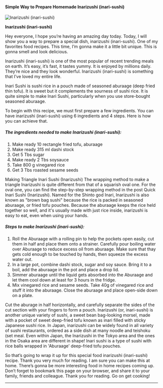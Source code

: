             

#### Simple Way to Prepare Homemade Inarizushi (inari-sushi)

![Inarizushi (inari-sushi)](https://img-global.cpcdn.com/recipes/4c4abcb258bb1ae6/751x532cq70/inarizushi-inari-sushi-recipe-main-photo.jpg)

**Inarizushi (inari-sushi)**

Hey everyone, I hope you’re having an amazing day today. Today, I will show you a way to prepare a special dish, inarizushi (inari-sushi). One of my favorites food recipes. This time, I’m gonna make it a little bit unique. This is gonna smell and look delicious.

Inarizushi (inari-sushi) is one of the most popular of recent trending meals on earth. It’s easy, it’s fast, it tastes yummy. It is enjoyed by millions daily. They’re nice and they look wonderful. Inarizushi (inari-sushi) is something that I’ve loved my entire life.

Inari Sushi is sushi rice in a pouch made of seasoned aburaage (deep fried thin tofu). It is sweet but it complements the sourness of sushi rice. It is quite simple to make Inari Sushi, particularly when you use store-bought seasoned aburaage.

To begin with this recipe, we must first prepare a few ingredients. You can have inarizushi (inari-sushi) using 6 ingredients and 4 steps. Here is how you can achieve that.

##### The ingredients needed to make Inarizushi (inari-sushi):

1.  Make ready 10 rectangle fried tofu, aburaage
2.  Make ready 315 ml dashi stock
3.  Get 5 Tbs sugar
4.  Make ready 2 Tbs soysauce
5.  Take 800 g vinegared rice
6.  Get 3 Tbs roasted sesame seeds

Making Triangle Inari Sushi (Inarizushi) The wrapping method to make a triangle Inarizushi is quite different from that of a squarish oval one. For the oval one, you can find the step-by-step wrapping method in the post Quick Inari Sushi (Inarizushi). Named for the Shinto god Inari, Inarizushi is also known as "brown bag sushi" because the rice is packed in seasoned aburaage, or fried tofu pouches. Because the aburaage keeps the rice held together so well, and it's usually made with just rice inside, inarizushi is easy to eat, even when using your hands.

##### Steps to make Inarizushi (inari-sushi):

1.  Roll the Aburaage with a rolling pin to help the pockets open easily, cut them in half and place them onto a strainer. Carefully pour boiling water over Aburaage to reduce excess oil from aburaage. Make sure that thay gets cold enough to be touched by hands, then squeeze the excess water out.
2.  In a large pot, combine dashi stock, sugar and soy sauce. Bring it to a boil, add the aburaage in the pot and place a drop lid.
3.  Simmer aburaage until the liquid gets absorbed into the Aburaage and let them cool down at least for 3 hours in the fridge.
4.  Mix vinegared rice and sesame seeds. Take 40g of vinegared rice and stuff it into the aburaage. Close the aburaage and place open-side down on a plate.

Cut the aburage in half horizontally, and carefully separate the sides of the cut section with your fingers to form a pouch. Inarizushi (or, inari-sushi) is another unique variety of sushi, a sweet bean bag-looking morsel, made with a pocket of sweet deep-fried tofu known as inari filled with sticky Japanese sushi rice. In Japan, inarizushi can be widely found in all variety of sushi restaurants, ordered as a side dish at many noodle and teishoku (set meal. Even within Japan, the Inarizushi in the Tokyo area and the ones in the Osaka area are different in shape! Inari sushi is a type of sushi with rice balls wrapped in 'Aburaage' deep-fried tofu pouches.

So that’s going to wrap it up for this special food inarizushi (inari-sushi) recipe. Thank you very much for reading. I am sure you can make this at home. There’s gonna be more interesting food in home recipes coming up. Don’t forget to bookmark this page on your browser, and share it to your family, friends and colleague. Thank you for reading. Go on get cooking!

* * *